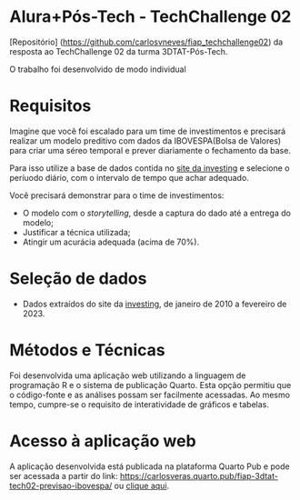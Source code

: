 # Alura+Pós-Tech - TechChallenge 02

[Repositório] (https://github.com/carlosvneves/fiap_techchallenge02) da resposta ao TechChallenge 02 da turma 3DTAT-Pós-Tech.

O trabalho foi desenvolvido de modo individual

# Requisitos

Imagine que você foi escalado para um time de investimentos e precisará realizar um modelo preditivo com dados da IBOVESPA(Bolsa de Valores) para criar uma séreo temporal e prever diariamente o fechamento da base.

Para isso utilize a base de dados contida no [site da investing](https://br.investing.com/indices/bovespa-historical-data) e selecione o períuodo diário, com o intervalo de tempo que achar adequado.

Você precisará demonstrar para o time de investimentos:
- O modelo com o _storytelling_, desde a captura do dado até a entrega do modelo;
- Justificar a técnica utilizada;
- Atingir um acurácia adequada (acima de 70%).

# Seleção de dados

- Dados extraídos do site da [investing](https://br.investing.com/indices/bovespa-historical-data), de janeiro de 2010 a fevereiro de 2023. 
# Métodos e Técnicas

Foi desenvolvida uma aplicação web utilizando a linguagem de programação R e o sistema de publicação Quarto. Esta opção permitiu que o código-fonte e as análises possam ser facilmente acessadas. Ao mesmo tempo, cumpre-se o requisito de interatividade de gráficos e tabelas.

# Acesso à aplicação web

A aplicação desenvolvida está publicada na plataforma Quarto Pub e pode ser acessada a partir do link: https://carlosveras.quarto.pub/fiap-3dtat-tech02-previsao-ibovespa/ ou [clique aqui](https://carlosveras.quarto.pub/fiap-3dtat-tech02-previsao-ibovespa/).
